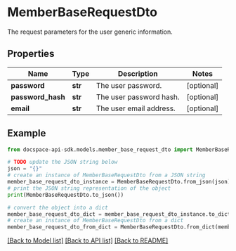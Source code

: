 # MemberBaseRequestDto
The request parameters for the user generic information.

## Properties

Name | Type | Description | Notes
------------ | ------------- | ------------- | -------------
**password** | **str** | The user password. | [optional] 
**password_hash** | **str** | The user password hash. | [optional] 
**email** | **str** | The user email address. | [optional] 

## Example

```python
from docspace-api-sdk.models.member_base_request_dto import MemberBaseRequestDto

# TODO update the JSON string below
json = "{}"
# create an instance of MemberBaseRequestDto from a JSON string
member_base_request_dto_instance = MemberBaseRequestDto.from_json(json)
# print the JSON string representation of the object
print(MemberBaseRequestDto.to_json())

# convert the object into a dict
member_base_request_dto_dict = member_base_request_dto_instance.to_dict()
# create an instance of MemberBaseRequestDto from a dict
member_base_request_dto_from_dict = MemberBaseRequestDto.from_dict(member_base_request_dto_dict)
```
[[Back to Model list]](../README.md#documentation-for-models) [[Back to API list]](../README.md#documentation-for-api-endpoints) [[Back to README]](../README.md)


